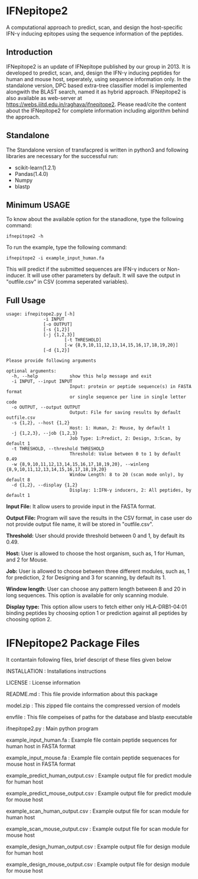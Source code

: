 # **IFNepitope2**
A computational approach to predict, scan, and design the host-specific IFN-γ inducing epitopes using the sequence information of the peptides.
## Introduction
IFNepitope2 is an update of IFNepitope published by our group in 2013. It is developed to predict, scan, and, design the IFN-γ inducing peptides for human and mouse host, seperately, using sequence information only. In the standalone version, DPC based extra-tree classifier model is implemented alongwith the BLAST search, named it as hybrid approach.
IFNepitope2 is also available as web-server at https://webs.iiitd.edu.in/raghava/ifnepitope2. Please read/cite the content about the IFNepitope2 for complete information including algorithm behind the approach.

## Standalone
The Standalone version of transfacpred is written in python3 and following libraries are necessary for the successful run:
- scikit-learn(1.2.1)
- Pandas(1.4.0)
- Numpy
- blastp

## Minimum USAGE
To know about the available option for the stanadlone, type the following command:
```
ifnepitope2 -h
```
To run the example, type the following command:
```
ifnepitope2 -i example_input_human.fa
```
This will predict if the submitted sequences are IFN-γ inducers or Non-inducer. It will use other parameters by default. It will save the output in "outfile.csv" in CSV (comma seperated variables).

## Full Usage
```
usage: ifnepitope2.py [-h]
		      -i INPUT
		      [-o OUTPUT]
		      [-s {1,2}]
		      [-j {1,2,3}]
                      [-t THRESHOLD]
                      [-w {8,9,10,11,12,13,14,15,16,17,18,19,20}]
		      [-d {1,2}]
```
```
Please provide following arguments

optional arguments:
  -h, --help            show this help message and exit
  -i INPUT, --input INPUT
                        Input: protein or peptide sequence(s) in FASTA format
                        or single sequence per line in single letter code
  -o OUTPUT, --output OUTPUT
                        Output: File for saving results by default outfile.csv
  -s {1,2}, --host {1,2}
                        Host: 1: Human, 2: Mouse, by default 1
  -j {1,2,3}, --job {1,2,3}
                        Job Type: 1:Predict, 2: Design, 3:Scan, by default 1
  -t THRESHOLD, --threshold THRESHOLD
                        Threshold: Value between 0 to 1 by default 0.49
  -w {8,9,10,11,12,13,14,15,16,17,18,19,20}, --winleng {8,9,10,11,12,13,14,15,16,17,18,19,20}
                        Window Length: 8 to 20 (scan mode only), by default 8
  -d {1,2}, --display {1,2}
                        Display: 1:IFN-γ inducers, 2: All peptides, by default 1
```

**Input File:** It allow users to provide input in the FASTA format.

**Output File:** Program will save the results in the CSV format, in case user do not provide output file name, it will be stored in "outfile.csv".

**Threshold:** User should provide threshold between 0 and 1, by default its 0.49.

**Host:** User is allowed to choose the host organism, such as, 1 for Human, and 2 for Mouse.

**Job:** User is allowed to choose between three different modules, such as, 1 for prediction, 2 for Designing and 3 for scanning, by default its 1.

**Window length**: User can choose any pattern length between 8 and 20 in long sequences. This option is available for only scanning module.

**Display type:** This option allow users to fetch either only HLA-DRB1-04:01 binding peptides by choosing option 1 or prediction against all peptides by choosing option 2.

IFNepitope2 Package Files
=======================
It contantain following files, brief descript of these files given below

INSTALLATION                          : Installations instructions

LICENSE                               : License information

README.md                             : This file provide information about this package

model.zip                             : This zipped file contains the compressed version of models

envfile                               : This file compeises of paths for the database and blastp executable

ifnepitope2.py 	                      : Main python program

example_input_human.fa                : Example file contain peptide sequences for human host in FASTA format

example_input_mouse.fa                : Example file contain peptide sequenaces for mouse host in FASTA format

example_predict_human_output.csv      : Example output file for predict module for human host

example_predict_mouse_output.csv      : Example output file for predict module for mouse host

example_scan_human_output.csv         : Example output file for scan module for human host

example_scan_mouse_output.csv         : Example output file for scan module for mouse host

example_design_human_output.csv       : Example output file for design module for human host

example_design_mouse_output.csv       : Example output file for design module for mouse host
